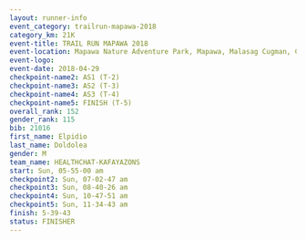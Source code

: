 ```yaml
---
layout: runner-info 
event_category: trailrun-mapawa-2018 
category_km: 21K 
event-title: TRAIL RUN MAPAWA 2018 
event-location: Mapawa Nature Adventure Park, Mapawa, Malasag Cugman, Cagayan de Oro Philippines 
event-logo: 
event-date: 2018-04-29 
checkpoint-name2: AS1 (T-2) 
checkpoint-name3: AS2 (T-3) 
checkpoint-name4: AS3 (T-4) 
checkpoint-name5: FINISH (T-5) 
overall_rank: 152
gender_rank: 115
bib: 21016
first_name: Elpidio
last_name: Doldolea
gender: M
team_name: HEALTHCHAT-KAFAYAZONS
start: Sun, 05-55-00 am
checkpoint2: Sun, 07-02-47 am
checkpoint3: Sun, 08-40-26 am
checkpoint4: Sun, 10-47-51 am
checkpoint5: Sun, 11-34-43 am
finish: 5-39-43
status: FINISHER
---
```

